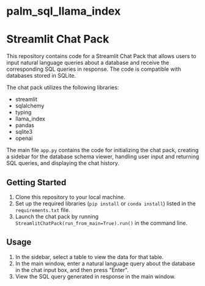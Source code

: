 # palm_sql_llama_index

# Streamlit Chat Pack

This repository contains code for a Streamlit Chat Pack that allows users to input natural language queries about a database and receive the corresponding SQL queries in response. The code is compatible with databases stored in SQLite.

The chat pack utilizes the following libraries: 
- streamlit
- sqlalchemy
- typing
- llama_index
- pandas
- sqlite3
- openai

The main file `app.py` contains the code for initializing the chat pack, creating a sidebar for the database schema viewer, handling user input and returning SQL queries, and displaying the chat history.

## Getting Started

1. Clone this repository to your local machine.
2. Set up the required libraries (`pip install` or `conda install`) listed in the `requirements.txt` file.
3. Launch the chat pack by running `StreamlitChatPack(run_from_main=True).run()` in the command line.

## Usage

1. In the sidebar, select a table to view the data for that table.
2. In the main window, enter a natural language query about the database in the chat input box, and then press "Enter".
3. View the SQL query generated in response in the main window.
